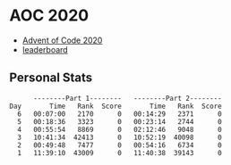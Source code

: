 # AOC 2020

* [Advent of Code 2020](https://adventofcode.com/2020)
* [leaderboard](https://adventofcode.com/2020/leaderboard)

## Personal Stats
```
      --------Part 1--------   --------Part 2--------
Day       Time   Rank  Score       Time   Rank  Score
  6   00:07:00   2170      0   00:14:29   2371      0
  5   00:18:36   3323      0   00:23:14   2744      0
  4   00:55:54   8869      0   02:12:46   9048      0
  3   10:41:34  42413      0   10:52:19  40098      0
  2   00:49:48   7477      0   00:54:16   6734      0
  1   11:39:10  43009      0   11:40:38  39143      0
```
